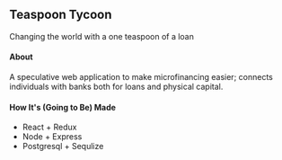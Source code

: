 ## Teaspoon Tycoon
Changing the world with a one teaspoon of a loan

#### About

A speculative web application to make microfinancing easier; connects individuals with banks both for loans and physical capital.


#### How It's (Going to Be) Made

* React + Redux
* Node + Express
* Postgresql + Sequlize
